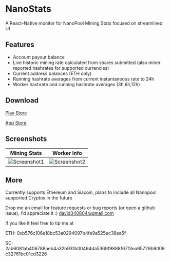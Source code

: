 # NanoStats
A React-Native monitor for NanoPool Mining Stats focused on streamlined UI

## Features ##

* Account payout balance
* Live historic mining rate calculated from shares submitted (also miner reported hashrates for supported currencies)
* Current address balances (ETH only)
* Running hashrate averages from current instantaneous rate to 24h
* Worker hashrate and running hashrate averages (3h,6h,12h)

## Download ##

[Play Store](https://play.google.com/store/apps/details?id=com.davidgamero.nanostats&hl=en)

[App Store](https://itunes.apple.com/us/app/nanostats-nanopool-monitor/id1292787957?mt=8)

## Screenshots ##
Mining Stats               | Worker Info
:-------------------------:|:-------------------------:
![Screenshot1](https://i.imgur.com/fmvFNvt.png)  |  ![Screenshot2](https://i.imgur.com/NlGyNGX.png)

## More ##

Currently supports Ethereum and Siacoin, plans to include all Nanopool supported Cryptos in the future

Drop me an email for feature requests or bug reports (or open a github issue), I'd appreciate it :)
david340804@gmail.com

If you like it feel free to tip me at

ETH: 0xb576c106e18bc53a0294097b4fe9a525ec38ea5f

SC: 2ab6081ab406788aeb4a32b931b00464da5369f9888f67f3ea95729b9009c32761bc01cd3226
